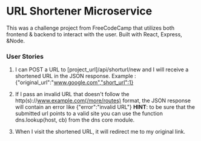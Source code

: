 # URL Shortener Microservice

This was a challenge project from FreeCodeCamp that utilizes both frontend & backend to interact with the user. Built with React, Express, &Node.

### User Stories

1. I can POST a URL to [project_url]/api/shorturl/new and I will receive a shortened URL in the JSON response. Example : {"original_url":"www.google.com","short_url":1}

2. If I pass an invalid URL that doesn't follow the http(s)://www.example.com(/more/routes) format, the JSON response will contain an error like {"error":"invalid URL"}
   **HINT**: to be sure that the submitted url points to a valid site you can use the function dns.lookup(host, cb) from the dns core module.

3. When I visit the shortened URL, it will redirect me to my original link.
